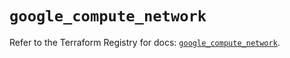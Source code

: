# `google_compute_network`

Refer to the Terraform Registry for docs: [`google_compute_network`](https://registry.terraform.io/providers/hashicorp/google/4.85.0/docs/resources/compute_network).
